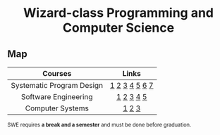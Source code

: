 <div align="center" style="text-align: center">
<h1>Wizard-class Programming and Computer Science</h1>
</div>

## Map
Courses | Links |
:--: | :--: |
Systematic Program Design | [1](https://www.edx.org/learn/coding/university-of-british-columbia-how-to-code-simple-data) [2](https://www.edx.org/learn/coding/university-of-british-columbia-how-to-code-complex-data) [3](https://course.ccs.neu.edu/cs2510sp22/index.html) [4](https://course.ccs.neu.edu/cs3500f19/) [5](https://www.coursera.org/learn/programming-languages) [6](https://www.coursera.org/learn/programming-languages-part-b) [7](https://www.coursera.org/learn/programming-languages-part-c)
Software Engineering | [1](https://missing.csail.mit.edu/) [2](https://learngitbranching.js.org/) [3](https://www.edx.org/learn/software-engineering/university-of-british-columbia-software-engineering-introduction) [4](https://fullstackopen.com/en/) [5](https://www.theodinproject.com/paths/full-stack-javascript/courses/getting-hired) 
Computer Systems | [1](https://www.youtube.com/playlist?list=PL0j-r-omG7i0-mnsxN5T4UcVS1Di0isqf) [2](https://cs50.harvard.edu/x/2025/weeks/4/) [3](https://csapp.cs.cmu.edu/)

<sub>SWE requires **a break and a semester** and must be done before graduation.</sub>